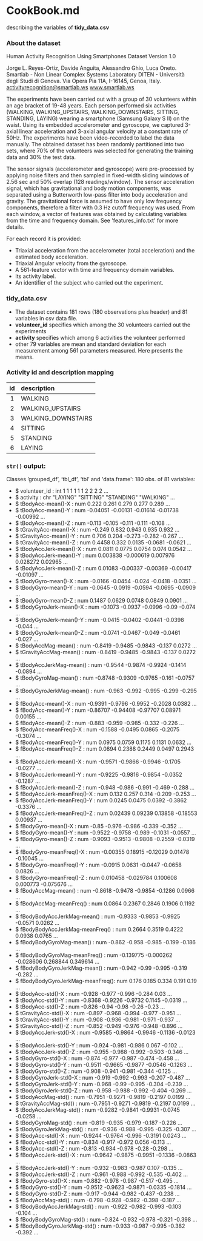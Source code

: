 # CookBook.md
describing the variables of **tidy_data.csv**

### About the dataset

Human Activity Recognition Using Smartphones Dataset
Version 1.0

Jorge L. Reyes-Ortiz, Davide Anguita, Alessandro Ghio, Luca Oneto.
Smartlab - Non Linear Complex Systems Laboratory
DITEN - Università degli Studi di Genova.
Via Opera Pia 11A, I-16145, Genoa, Italy.
activityrecognition@smartlab.ws
www.smartlab.ws

The experiments have been carried out with a group of 30 volunteers within an age bracket of 19-48 years. Each person performed six activities (WALKING, WALKING_UPSTAIRS, WALKING_DOWNSTAIRS, SITTING, STANDING, LAYING) wearing a smartphone (Samsung Galaxy S II) on the waist. Using its embedded accelerometer and gyroscope, we captured 3-axial linear acceleration and 3-axial angular velocity at a constant rate of 50Hz. The experiments have been video-recorded to label the data manually. The obtained dataset has been randomly partitioned into two sets, where 70% of the volunteers was selected for generating the training data and 30% the test data. 

The sensor signals (accelerometer and gyroscope) were pre-processed by applying noise filters and then sampled in fixed-width sliding windows of 2.56 sec and 50% overlap (128 readings/window). The sensor acceleration signal, which has gravitational and body motion components, was separated using a Butterworth low-pass filter into body acceleration and gravity. The gravitational force is assumed to have only low frequency components, therefore a filter with 0.3 Hz cutoff frequency was used. From each window, a vector of features was obtained by calculating variables from the time and frequency domain. See 'features_info.txt' for more details. 

For each record it is provided:

- Triaxial acceleration from the accelerometer (total acceleration) and the estimated body acceleration.
- Triaxial Angular velocity from the gyroscope. 
- A 561-feature vector with time and frequency domain variables. 
- Its activity label. 
- An identifier of the subject who carried out the experiment.

### tidy_data.csv
- The dataset contains 181 rows (180 observations plus header) and 81 variables in csv data file. 
- **volunteer_id** specifies which among the 30 volunteers carried out the experiments   
- **activity** specifies which among 6 activities the volunteer performed
- other 79 variables are mean and standard deviation for each measurement among 561 parameters measured.    Here presents the means. 

### Activity id and description mapping
|id  |description       |
|:--:|:-----------------|
|1   |WALKING           |
|2   |WALKING_UPSTAIRS  |
|3   |WALKING_DOWNSTAIRS|
|4   |SITTING           |
|5   |STANDING          |
|6   |LAYING            |

### `str()` output:
Classes ‘grouped_df’, ‘tbl_df’, ‘tbl’ and 'data.frame':	180 obs. of  81 variables:
 * $ volunteer_id                   : int  1 1 1 1 1 1 2 2 2 2 ...
 * $ activity                       : chr  "LAYING" "SITTING" "STANDING" "WALKING" ...
 * $ tBodyAcc-mean()-X              : num  0.222 0.261 0.279 0.277 0.289 ...
 * $ tBodyAcc-mean()-Y              : num  -0.04051 -0.00131 -0.01614 -0.01738 -0.00992 ...
 * $ tBodyAcc-mean()-Z              : num  -0.113 -0.105 -0.111 -0.111 -0.108 ...
 * $ tGravityAcc-mean()-X           : num  -0.249 0.832 0.943 0.935 0.932 ...
 * $ tGravityAcc-mean()-Y           : num  0.706 0.204 -0.273 -0.282 -0.267 ...
 * $ tGravityAcc-mean()-Z           : num  0.4458 0.332 0.0135 -0.0681 -0.0621 ...
 * $ tBodyAccJerk-mean()-X          : num  0.0811 0.0775 0.0754 0.074 0.0542 ...
 * $ tBodyAccJerk-mean()-Y          : num  0.003838 -0.000619 0.007976 0.028272 0.02965 ...
 * $ tBodyAccJerk-mean()-Z          : num  0.01083 -0.00337 -0.00369 -0.00417 -0.01097 ...
 * $ tBodyGyro-mean()-X             : num  -0.0166 -0.0454 -0.024 -0.0418 -0.0351 ...
 * $ tBodyGyro-mean()-Y             : num  -0.0645 -0.0919 -0.0594 -0.0695 -0.0909 ...
 * $ tBodyGyro-mean()-Z             : num  0.1487 0.0629 0.0748 0.0849 0.0901 ...
 * $ tBodyGyroJerk-mean()-X         : num  -0.1073 -0.0937 -0.0996 -0.09 -0.074 ...
 * $ tBodyGyroJerk-mean()-Y         : num  -0.0415 -0.0402 -0.0441 -0.0398 -0.044 ...
 * $ tBodyGyroJerk-mean()-Z         : num  -0.0741 -0.0467 -0.049 -0.0461 -0.027 ...
 * $ tBodyAccMag-mean()             : num  -0.8419 -0.9485 -0.9843 -0.137 0.0272 ...
 * $ tGravityAccMag-mean()          : num  -0.8419 -0.9485 -0.9843 -0.137 0.0272 ...
 * $ tBodyAccJerkMag-mean()         : num  -0.9544 -0.9874 -0.9924 -0.1414 -0.0894 ...
 * $ tBodyGyroMag-mean()            : num  -0.8748 -0.9309 -0.9765 -0.161 -0.0757 ...
 * $ tBodyGyroJerkMag-mean()        : num  -0.963 -0.992 -0.995 -0.299 -0.295 ...
 * $ fBodyAcc-mean()-X              : num  -0.9391 -0.9796 -0.9952 -0.2028 0.0382 ...
 * $ fBodyAcc-mean()-Y              : num  -0.86707 -0.94408 -0.97707 0.08971 0.00155 ...
 * $ fBodyAcc-mean()-Z              : num  -0.883 -0.959 -0.985 -0.332 -0.226 ...
 * $ fBodyAcc-meanFreq()-X          : num  -0.1588 -0.0495 0.0865 -0.2075 -0.3074 ...
 * $ fBodyAcc-meanFreq()-Y          : num  0.0975 0.0759 0.1175 0.1131 0.0632 ...
 * $ fBodyAcc-meanFreq()-Z          : num  0.0894 0.2388 0.2449 0.0497 0.2943 ...
 * $ fBodyAccJerk-mean()-X          : num  -0.9571 -0.9866 -0.9946 -0.1705 -0.0277 ...
 * $ fBodyAccJerk-mean()-Y          : num  -0.9225 -0.9816 -0.9854 -0.0352 -0.1287 ...
 * $ fBodyAccJerk-mean()-Z          : num  -0.948 -0.986 -0.991 -0.469 -0.288 ...
 * $ fBodyAccJerk-meanFreq()-X      : num  0.132 0.257 0.314 -0.209 -0.253 ...
 * $ fBodyAccJerk-meanFreq()-Y      : num  0.0245 0.0475 0.0392 -0.3862 -0.3376 ...
 * $ fBodyAccJerk-meanFreq()-Z      : num  0.02439 0.09239 0.13858 -0.18553 0.00937 ...
 * $ fBodyGyro-mean()-X             : num  -0.85 -0.976 -0.986 -0.339 -0.352 ...
 * $ fBodyGyro-mean()-Y             : num  -0.9522 -0.9758 -0.989 -0.1031 -0.0557 ...
 * $ fBodyGyro-mean()-Z             : num  -0.9093 -0.9513 -0.9808 -0.2559 -0.0319 ...
 * $ fBodyGyro-meanFreq()-X         : num  -0.00355 0.18915 -0.12029 0.01478 -0.10045 ...
 * $ fBodyGyro-meanFreq()-Y         : num  -0.0915 0.0631 -0.0447 -0.0658 0.0826 ...
 * $ fBodyGyro-meanFreq()-Z         : num  0.010458 -0.029784 0.100608 0.000773 -0.075676 ...
 * $ fBodyAccMag-mean()             : num  -0.8618 -0.9478 -0.9854 -0.1286 0.0966 ...
 * $ fBodyAccMag-meanFreq()         : num  0.0864 0.2367 0.2846 0.1906 0.1192 ...
 * $ fBodyBodyAccJerkMag-mean()     : num  -0.9333 -0.9853 -0.9925 -0.0571 0.0262 ...
 * $ fBodyBodyAccJerkMag-meanFreq() : num  0.2664 0.3519 0.4222 0.0938 0.0765 ...
 * $ fBodyBodyGyroMag-mean()        : num  -0.862 -0.958 -0.985 -0.199 -0.186 ...
 * $ fBodyBodyGyroMag-meanFreq()    : num  -0.139775 -0.000262 -0.028606 0.268844 0.349614 ...
 * $ fBodyBodyGyroJerkMag-mean()    : num  -0.942 -0.99 -0.995 -0.319 -0.282 ...
 * $ fBodyBodyGyroJerkMag-meanFreq(): num  0.176 0.185 0.334 0.191 0.19 ...
 * $ tBodyAcc-std()-X               : num  -0.928 -0.977 -0.996 -0.284 0.03 ...
 * $ tBodyAcc-std()-Y               : num  -0.8368 -0.9226 -0.9732 0.1145 -0.0319 ...
 * $ tBodyAcc-std()-Z               : num  -0.826 -0.94 -0.98 -0.26 -0.23 ...
 * $ tGravityAcc-std()-X            : num  -0.897 -0.968 -0.994 -0.977 -0.951 ...
 * $ tGravityAcc-std()-Y            : num  -0.908 -0.936 -0.981 -0.971 -0.937 ...
 * $ tGravityAcc-std()-Z            : num  -0.852 -0.949 -0.976 -0.948 -0.896 ...
 * $ tBodyAccJerk-std()-X           : num  -0.9585 -0.9864 -0.9946 -0.1136 -0.0123 ...
 * $ tBodyAccJerk-std()-Y           : num  -0.924 -0.981 -0.986 0.067 -0.102 ...
 * $ tBodyAccJerk-std()-Z           : num  -0.955 -0.988 -0.992 -0.503 -0.346 ...
 * $ tBodyGyro-std()-X              : num  -0.874 -0.977 -0.987 -0.474 -0.458 ...
 * $ tBodyGyro-std()-Y              : num  -0.9511 -0.9665 -0.9877 -0.0546 -0.1263 ...
 * $ tBodyGyro-std()-Z              : num  -0.908 -0.941 -0.981 -0.344 -0.125 ...
 * $ tBodyGyroJerk-std()-X          : num  -0.919 -0.992 -0.993 -0.207 -0.487 ...
 * $ tBodyGyroJerk-std()-Y          : num  -0.968 -0.99 -0.995 -0.304 -0.239 ...
 * $ tBodyGyroJerk-std()-Z          : num  -0.958 -0.988 -0.992 -0.404 -0.269 ...
 * $ tBodyAccMag-std()              : num  -0.7951 -0.9271 -0.9819 -0.2197 0.0199 ...
 * $ tGravityAccMag-std()           : num  -0.7951 -0.9271 -0.9819 -0.2197 0.0199 ...
 * $ tBodyAccJerkMag-std()          : num  -0.9282 -0.9841 -0.9931 -0.0745 -0.0258 ...
 * $ tBodyGyroMag-std()             : num  -0.819 -0.935 -0.979 -0.187 -0.226 ...
 * $ tBodyGyroJerkMag-std()         : num  -0.936 -0.988 -0.995 -0.325 -0.307 ...
 * $ fBodyAcc-std()-X               : num  -0.9244 -0.9764 -0.996 -0.3191 0.0243 ...
 * $ fBodyAcc-std()-Y               : num  -0.834 -0.917 -0.972 0.056 -0.113 ...
 * $ fBodyAcc-std()-Z               : num  -0.813 -0.934 -0.978 -0.28 -0.298 ...
 * $ fBodyAccJerk-std()-X           : num  -0.9642 -0.9875 -0.9951 -0.1336 -0.0863 ...
 * $ fBodyAccJerk-std()-Y           : num  -0.932 -0.983 -0.987 0.107 -0.135 ...
 * $ fBodyAccJerk-std()-Z           : num  -0.961 -0.988 -0.992 -0.535 -0.402 ...
 * $ fBodyGyro-std()-X              : num  -0.882 -0.978 -0.987 -0.517 -0.495 ...
 * $ fBodyGyro-std()-Y              : num  -0.9512 -0.9623 -0.9871 -0.0335 -0.1814 ...
 * $ fBodyGyro-std()-Z              : num  -0.917 -0.944 -0.982 -0.437 -0.238 ...
 * $ fBodyAccMag-std()              : num  -0.798 -0.928 -0.982 -0.398 -0.187 ...
 * $ fBodyBodyAccJerkMag-std()      : num  -0.922 -0.982 -0.993 -0.103 -0.104 ...
 * $ fBodyBodyGyroMag-std()         : num  -0.824 -0.932 -0.978 -0.321 -0.398 ...
 * $ fBodyBodyGyroJerkMag-std()     : num  -0.933 -0.987 -0.995 -0.382 -0.392 ...
